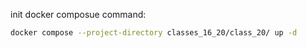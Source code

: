 init docker composue command:

```bash
docker compose --project-directory classes_16_20/class_20/ up -d
```
